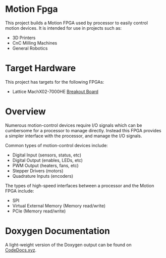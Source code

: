 
# Motion Fpga
This project builds a Motion FPGA used by processor to easily control motion devices. It is intended for use in projects such as:
* 3D Printers
* CnC Milling Machines
* General Robotics

# Target Hardware
This project has targets for the following FPGAs:
* Lattice MachX02-7000HE [Breakout Board](https://www.latticesemi.com/en/Products/DevelopmentBoardsAndKits/MachXO2BreakoutBoard)

# Overview
Numerous motion-control devices require I/O signals which can be cumbersome for a processor to manage directly.
Instead this FPGA provides a simpler interface with the processor, and manage the I/O signals.

Common types of motion-control devices include:
* Digital Input (sensors, status, etc)
* Digital Output (enables, LEDs, etc)
* PWM Output (heaters, fans, etc)
* Stepper Drivers (motors)
* Quadrature Inputs (encoders)

The types of high-speed interfaces between a processor and the Motion FPGA include:
* SPI
* Virtual External Memory (Memory read/write)
* PCIe (Memory read/write)

# Doxygen Documentation
A light-weight version of the Doxygen output can be found on [CodeDocs.xyz](https://codedocs.xyz/Malcolmnixon/MotionFpga/).
